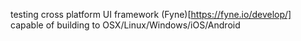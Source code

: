 testing cross platform UI framework (Fyne)[https://fyne.io/develop/]
capable of building to OSX/Linux/Windows/iOS/Android